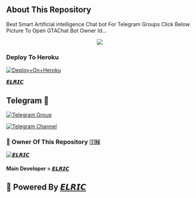 ## About This Repository 
Best Smart Artificial intelligence Chat bot For Telegram Groups 
Click Below Picture To Open GTAChat Bot Owner Id...


<p align="center"><a href="https://t.me/Elric_1"><img src="https://te.legra.ph/file/e30f5a295dd0ca45f0163.jpg"></a></p>



### Deploy To Heroku

[![Deploy+On+Heroku](https://www.herokucdn.com/deploy/button.svg)](https://dashboard.heroku.com/new?template=https://github.com/BikashhalderNew/BikashChatBot)

[𝙀𝙇𝙍𝙄𝘾](https://t.me/Elric_1)

## Telegram 🏪

[![Telegram Group](https://img.shields.io/badge/Telegram-Group-brightgreen)](https://t.me/BotX_1)

[![Telegram Channel](https://img.shields.io/badge/Telegram-Channel-brightgreen)](https://t.me/BotX_1)


### 🌷 Owner Of This Repository 🇮🇳
[![𝙀𝙇𝙍𝙄𝘾](https://te.legra.ph/file/840fed0100164af249bb8.jpg)](https://t.me/Elric_1)


#### Main Developer = [𝙀𝙇𝙍𝙄𝘾](https://t.me/Elric_1)


## 🥀 Powered By [ 𝙀𝙇𝙍𝙄𝘾 ](https://t.me/Elric_1) 
